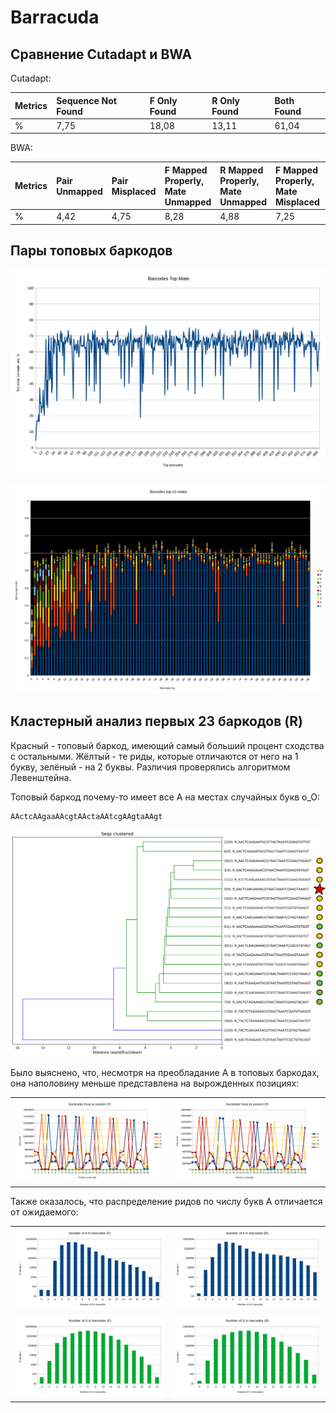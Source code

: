 # Barracuda

## Сравнение Cutadapt и BWA

Cutadapt: 

| Metrics | Sequence Not Found | F Only Found | R Only Found | Both Found |
|:---|:---|:---|:---|:---|
| % | 7,75 | 18,08 | 13,11 | 61,04 |

BWA: 

| Metrics | Pair Unmapped | Pair Misplaced | F Mapped Properly, Mate Unmapped | R Mapped Properly, Mate Unmapped | F Mapped Properly, Mate Misplaced | R Mapped Properly, Mate Misplaced | Both Mapped Properly |
|:---|:---|:---|:---|:---|:---|:---|:---|
| % | 4,42 | 4,75 | 8,28 | 4,88 | 7,25 | 3,06 | 67,36 |

## Пары топовых баркодов

![Top_Mate_Rate_500](../data/graphs/Barracuda/Top_Mate_Rate_500.svg)

![Top-10_Mates_Rate_100](../data/graphs/Barracuda/Top-10_Mates_Rate_100.svg)

## Кластерный анализ первых 23 баркодов (R)

Красный - топовый баркод, имеющий самый больший процент сходства с остальными.
Жёлтый - те риды, которые отличаются от него на 1 букву, зелёный - на 2 буквы.
Различия проверялись алгоритмом Левенштейна.

Топовый баркод почему-то имеет все A на местах случайных букв о_О:

```
AActcAAgaaAAcgtAActaAAtcgAAgtaAAgt
```

![Cluster](../data/graphs/Barracuda/cluster_analysis.svg)

Было выяснено, что, несмотря на преобладание А в топовых баркодах, она наполовину меньше представлена на вырожденных позициях:

| |  |
|:---:|:---:|
| ![FreqPosF](../data/graphs/Barracuda/FreqsPosF.svg) | ![FreqPosF](../data/graphs/Barracuda/FreqsPosR.svg) |

Также оказалось, что распределение ридов по числу букв А отличается от ожидаемого:

| |  |
|:---:|:---:|
| ![NumberA_F](../data/graphs/Barracuda/NumberA_F.svg) | ![NumberA_R](../data/graphs/Barracuda/NumberA_R.svg) |
| ![NumberG_F](../data/graphs/Barracuda/NumberG_F.svg) | ![NumberG_R](../data/graphs/Barracuda/NumberG_R.svg) |
